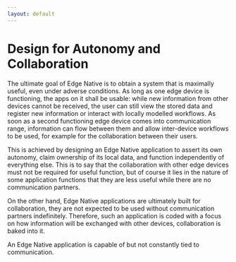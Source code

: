 ```yaml
---
layout: default
---
```


# Design for Autonomy and Collaboration

The ultimate goal of Edge Native is to obtain a system that is maximally useful, even under adverse conditions. As long as one edge device is functioning, the apps on it shall be usable: while new information from other devices cannot be received, the user can still view the stored data and register new information or interact with locally modelled workflows. As soon as a second functioning edge device comes into communication range, information can flow between them and allow inter-device workflows to be used, for example for the collaboration between their users.

This is achieved by designing an Edge Native application to assert its own autonomy, claim ownership of its local data, and function independently of everything else. This is to say that the collaboration with other edge devices must not be required for useful function, but of course it lies in the nature of some application functions that they are less useful while there are no communication partners.

On the other hand, Edge Native applications are ultimately built for collaboration, they are not expected to be used without communication partners indefinitely. Therefore, such an application is coded with a focus on how information will be exchanged with other devices, collaboration is baked into it.

An Edge Native application is capable of but not constantly tied to communication.